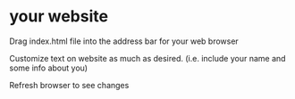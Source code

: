 # your website

Drag index.html file into the address bar for your web browser

Customize text on website as much as desired. (i.e. include your name and some info about you)

Refresh browser to see changes